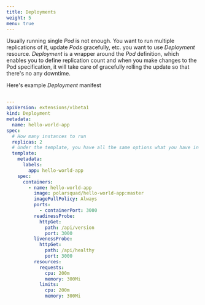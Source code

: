 ```yaml
---
title: Deployments
weight: 5
menu: true
---
```


Usually running single _Pod_ is not enough. You want to run multiple replications of it, update _Pods_ gracefully, etc. you want to use _Deployment_ resource.
_Deployment_ is a wrapper around the _Pod_ definition, which enables you to define replication count and when you make changes to the Pod specification, it will take care of gracefully rolling the update so that there's no any downtime.

Here's example _Deployment_ manifest
```yaml

---
apiVersion: extensions/v1beta1
kind: Deployment
metadata:
  name: hello-world-app
spec:
  # How many instances to run
  replicas: 2
  # Under the template, you have all the same options what you have in Pod specification
  template:
    metadata:
      labels:
        app: hello-world-app
    spec:
      containers:
        - name: hello-world-app
          image: polarsquad/hello-world-app:master
          imagePullPolicy: Always
          ports:
            - containerPort: 3000
          readinessProbe:
            httpGet:
              path: /api/version
              port: 3000
          livenessProbe:
            httpGet:
              path: /api/healthy
              port: 3000
          resources:
            requests:
              cpu: 200m
              memory: 300Mi
            limits:
              cpu: 200m
              memory: 300Mi
```